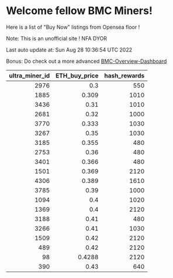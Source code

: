# Welcome fellow BMC Miners!
Here is a list of "Buy Now" listings from Opensea floor !

Note: This is an unofficial site ! NFA DYOR

Last auto update at: Sun Aug 28 10:36:54 UTC 2022

Bonus: Do check out a more advanced [BMC-Overview-Dashboard](https://dune.com/defifunk/BMC-Overview-Dashboard)


|   ultra_miner_id |   ETH_buy_price |   hash_rewards |
|-----------------:|----------------:|---------------:|
|             2976 |          0.3    |            550 |
|             1885 |          0.309  |           1010 |
|             3436 |          0.31   |           1010 |
|             2681 |          0.32   |           1000 |
|             3770 |          0.333  |           1030 |
|             3267 |          0.35   |           1030 |
|             3185 |          0.355  |            480 |
|             2753 |          0.36   |            480 |
|             3401 |          0.366  |            480 |
|             1501 |          0.369  |           2120 |
|             4306 |          0.389  |           1610 |
|             3785 |          0.39   |           1000 |
|             1094 |          0.4    |           1020 |
|             1369 |          0.4    |           2120 |
|             3188 |          0.41   |            480 |
|             3266 |          0.41   |           1030 |
|             1509 |          0.42   |           2120 |
|              489 |          0.42   |           2120 |
|               98 |          0.4288 |           2120 |
|              390 |          0.43   |            640 |